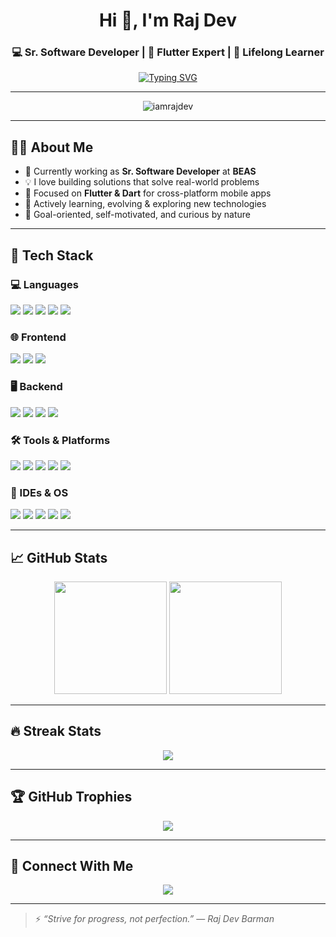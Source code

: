 <h1 align="center">Hi 👋, I'm Raj Dev</h1>
<h3 align="center">💻 Sr. Software Developer | 📱 Flutter Expert | 🌱 Lifelong Learner</h3>

<p align="center">
<a href="https://github.com/DenverCoder1/readme-typing-svg">
  <img src="https://readme-typing-svg.herokuapp.com?font=Fira+Code&size=22&duration=2500&pause=1000&color=00ADB5&center=true&vCenter=true&width=600&lines=Passionate+Self+Learner;Flutter+%7C+Dart+%7C+TypeScript+%7C+Python;Always+Learning+New+Things" alt="Typing SVG" />
</a>

</p>

---

<p align="center">
  <img src="https://komarev.com/ghpvc/?username=iamrajdev&label=Profile+Views&color=0e75b6&style=flat" alt="iamrajdev" />
</p>

---

## 🧑‍💻 About Me

- 🔭 Currently working as **Sr. Software Developer** at **BEAS**
- 💡 I love building solutions that solve real-world problems
- 📱 Focused on **Flutter & Dart** for cross-platform mobile apps
- 🌱 Actively learning, evolving & exploring new technologies
- 🎯 Goal-oriented, self-motivated, and curious by nature

---

## 🚀 Tech Stack

### 💻 Languages
<p>
  <img src="https://img.shields.io/badge/Dart-0175C2?style=for-the-badge&logo=dart&logoColor=white"/>
  <img src="https://img.shields.io/badge/JavaScript-F7DF1E?style=for-the-badge&logo=javascript&logoColor=black"/>
  <img src="https://img.shields.io/badge/TypeScript-007ACC?style=for-the-badge&logo=typescript&logoColor=white"/>
  <img src="https://img.shields.io/badge/Java-ED8B00?style=for-the-badge&logo=java&logoColor=white"/>
  <img src="https://img.shields.io/badge/Kotlin-7F52FF?style=for-the-badge&logo=kotlin&logoColor=white"/>
</p>

### 🌐 Frontend
<p>
  <img src="https://img.shields.io/badge/HTML5-E34F26?style=for-the-badge&logo=html5&logoColor=white"/>
  <img src="https://img.shields.io/badge/CSS3-1572B6?style=for-the-badge&logo=css3&logoColor=white"/>
  <img src="https://img.shields.io/badge/Angular-DD0031?style=for-the-badge&logo=angular&logoColor=white"/>
</p>

### 🖥 Backend
<p>
  <img src="https://img.shields.io/badge/Node.js-339933?style=for-the-badge&logo=nodedotjs&logoColor=white"/>
  <img src="https://img.shields.io/badge/Laravel-F9322C?style=for-the-badge&logo=laravel&logoColor=white"/>
  <img src="https://img.shields.io/badge/Flask-000000?style=for-the-badge&logo=flask&logoColor=white"/>
  <img src="https://img.shields.io/badge/Django-092E20?style=for-the-badge&logo=django&logoColor=white"/>
</p>

### 🛠 Tools & Platforms
<p>
  <img src="https://img.shields.io/badge/Git-F05032?style=for-the-badge&logo=git&logoColor=white"/>
  <img src="https://img.shields.io/badge/GitHub-181717?style=for-the-badge&logo=github&logoColor=white"/>
  <img src="https://img.shields.io/badge/Google%20Sheets-34A853?style=for-the-badge&logo=google-sheets&logoColor=white"/>
  <img src="https://img.shields.io/badge/Markdown-000000?style=for-the-badge&logo=markdown&logoColor=white"/>
  <img src="https://img.shields.io/badge/Stack%20Overflow-F58025?style=for-the-badge&logo=stackoverflow&logoColor=white"/>
</p>

### 🧰 IDEs & OS
<p>
  <img src="https://img.shields.io/badge/VS%20Code-007ACC?style=for-the-badge&logo=visual-studio-code&logoColor=white"/>
  <img src="https://img.shields.io/badge/Android%20Studio-3DDC84?style=for-the-badge&logo=android-studio&logoColor=white"/>
  <img src="https://img.shields.io/badge/Linux-FCC624?style=for-the-badge&logo=linux&logoColor=black"/>
  <img src="https://img.shields.io/badge/Ubuntu-E95420?style=for-the-badge&logo=ubuntu&logoColor=white"/>
  <img src="https://img.shields.io/badge/Windows-0078D6?style=for-the-badge&logo=windows&logoColor=white"/>
</p>

---

## 📈 GitHub Stats

<p align="center">
  <img src="https://github-readme-stats.vercel.app/api?username=iamrajdev&show_icons=true&theme=algolia&count_private=true" height="180" />
  <img src="https://github-readme-stats.vercel.app/api/top-langs/?username=iamrajdev&layout=compact&theme=algolia" height="180" />
</p>

---

## 🔥 Streak Stats

<p align="center">
  <img src="https://github-readme-streak-stats.herokuapp.com/?user=iamrajdev&theme=algolia"/>
</p>

---

## 🏆 GitHub Trophies

<p align="center">
  <img src="https://github-profile-trophy.vercel.app/?username=iamrajdev&theme=algolia&row=1&column=7"/>
</p>

---

## 🤝 Connect With Me

<p align="center">
  <a href="https://github.com/iamrajdev"><img src="https://img.shields.io/badge/GitHub-181717?style=for-the-badge&logo=github&logoColor=white"></a>
</p>

---

> ⚡ *“Strive for progress, not perfection.”* — *Raj Dev Barman*


<!-- Last updated on: 06/05/2025 -->
